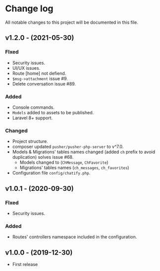 # Change log

All notable changes to this project will be documented in this file.

## v1.2.0 - (2021-05-30)

### FIxed

- Security issues.
- UI/UX issues.
- Route [home] not defiend.
- `$msg->attachment` issue #9.
- Delete conversation issue #89.

### Added

- Console commands.
- `Models` added to assets to be published.
- Laravel 8+ support.

### Changed

- Project structure.
- composer updated `pusher/pusher-php-server` to v^7.0.
- Models & Migrations' tables names changed (added `ch` prefix to avoid duplication) solves issue #68.
  - Models changed to (`ChMessage`, `ChFavorite`)
  - Migrations' tables names (`ch_messages`, `ch_favorites`)
- Configuration file `config/chatify.php`.

## v1.0.1 - (2020-09-30)

### FIxed

- Security issues.

### Added

- Routes' controllers namespace included in the configuration.

## v1.0.0 - (2019-12-30)

- First release
